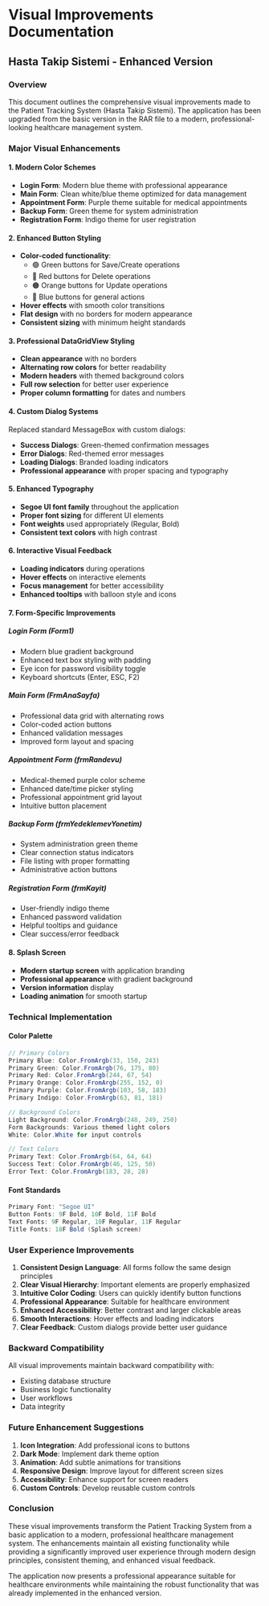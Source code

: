 # Visual Improvements Documentation
## Hasta Takip Sistemi - Enhanced Version

### Overview
This document outlines the comprehensive visual improvements made to the Patient Tracking System (Hasta Takip Sistemi). The application has been upgraded from the basic version in the RAR file to a modern, professional-looking healthcare management system.

### Major Visual Enhancements

#### 1. Modern Color Schemes
- **Login Form**: Modern blue theme with professional appearance
- **Main Form**: Clean white/blue theme optimized for data management
- **Appointment Form**: Purple theme suitable for medical appointments
- **Backup Form**: Green theme for system administration
- **Registration Form**: Indigo theme for user registration

#### 2. Enhanced Button Styling
- **Color-coded functionality**:
  - 🟢 Green buttons for Save/Create operations
  - 🔴 Red buttons for Delete operations
  - 🟠 Orange buttons for Update operations
  - 🔵 Blue buttons for general actions
- **Hover effects** with smooth color transitions
- **Flat design** with no borders for modern appearance
- **Consistent sizing** with minimum height standards

#### 3. Professional DataGridView Styling
- **Clean appearance** with no borders
- **Alternating row colors** for better readability
- **Modern headers** with themed background colors
- **Full row selection** for better user experience
- **Proper column formatting** for dates and numbers

#### 4. Custom Dialog Systems
Replaced standard MessageBox with custom dialogs:
- **Success Dialogs**: Green-themed confirmation messages
- **Error Dialogs**: Red-themed error messages
- **Loading Dialogs**: Branded loading indicators
- **Professional appearance** with proper spacing and typography

#### 5. Enhanced Typography
- **Segoe UI font family** throughout the application
- **Proper font sizing** for different UI elements
- **Font weights** used appropriately (Regular, Bold)
- **Consistent text colors** with high contrast

#### 6. Interactive Visual Feedback
- **Loading indicators** during operations
- **Hover effects** on interactive elements
- **Focus management** for better accessibility
- **Enhanced tooltips** with balloon style and icons

#### 7. Form-Specific Improvements

##### Login Form (Form1)
- Modern blue gradient background
- Enhanced text box styling with padding
- Eye icon for password visibility toggle
- Keyboard shortcuts (Enter, ESC, F2)

##### Main Form (FrmAnaSayfa)
- Professional data grid with alternating rows
- Color-coded action buttons
- Enhanced validation messages
- Improved form layout and spacing

##### Appointment Form (frmRandevu)
- Medical-themed purple color scheme
- Enhanced date/time picker styling
- Professional appointment grid layout
- Intuitive button placement

##### Backup Form (frmYedeklemevYonetim)
- System administration green theme
- Clear connection status indicators
- File listing with proper formatting
- Administrative action buttons

##### Registration Form (frmKayit)
- User-friendly indigo theme
- Enhanced password validation
- Helpful tooltips and guidance
- Clear success/error feedback

#### 8. Splash Screen
- **Modern startup screen** with application branding
- **Professional appearance** with gradient background
- **Version information** display
- **Loading animation** for smooth startup

### Technical Implementation

#### Color Palette
```csharp
// Primary Colors
Primary Blue: Color.FromArgb(33, 150, 243)
Primary Green: Color.FromArgb(76, 175, 80)
Primary Red: Color.FromArgb(244, 67, 54)
Primary Orange: Color.FromArgb(255, 152, 0)
Primary Purple: Color.FromArgb(103, 58, 183)
Primary Indigo: Color.FromArgb(63, 81, 181)

// Background Colors
Light Background: Color.FromArgb(248, 249, 250)
Form Backgrounds: Various themed light colors
White: Color.White for input controls

// Text Colors
Primary Text: Color.FromArgb(64, 64, 64)
Success Text: Color.FromArgb(46, 125, 50)
Error Text: Color.FromArgb(183, 28, 28)
```

#### Font Standards
```csharp
Primary Font: "Segoe UI"
Button Fonts: 9F Bold, 10F Bold, 11F Bold
Text Fonts: 9F Regular, 10F Regular, 11F Regular
Title Fonts: 18F Bold (Splash screen)
```

### User Experience Improvements

1. **Consistent Design Language**: All forms follow the same design principles
2. **Clear Visual Hierarchy**: Important elements are properly emphasized
3. **Intuitive Color Coding**: Users can quickly identify button functions
4. **Professional Appearance**: Suitable for healthcare environment
5. **Enhanced Accessibility**: Better contrast and larger clickable areas
6. **Smooth Interactions**: Hover effects and loading indicators
7. **Clear Feedback**: Custom dialogs provide better user guidance

### Backward Compatibility

All visual improvements maintain backward compatibility with:
- Existing database structure
- Business logic functionality
- User workflows
- Data integrity

### Future Enhancement Suggestions

1. **Icon Integration**: Add professional icons to buttons
2. **Dark Mode**: Implement dark theme option
3. **Animation**: Add subtle animations for transitions
4. **Responsive Design**: Improve layout for different screen sizes
5. **Accessibility**: Enhance support for screen readers
6. **Custom Controls**: Develop reusable custom controls

### Conclusion

These visual improvements transform the Patient Tracking System from a basic application to a modern, professional healthcare management system. The enhancements maintain all existing functionality while providing a significantly improved user experience through modern design principles, consistent theming, and enhanced visual feedback.

The application now presents a professional appearance suitable for healthcare environments while maintaining the robust functionality that was already implemented in the enhanced version.